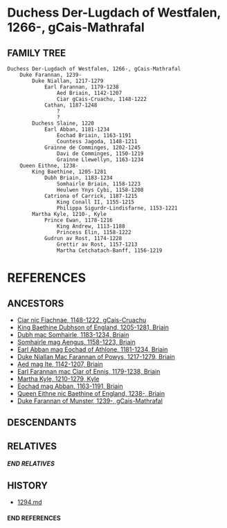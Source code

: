 # Duchess Der-Lugdach of Westfalen, 1266-, gCais-Mathrafal

## FAMILY TREE
```
Duchess Der-Lugdach of Westfalen, 1266-, gCais-Mathrafal
    Duke Farannan, 1239-
        Duke Niallan, 1217-1279
            Earl Farannan, 1179-1238
                Aed Briain, 1142-1207
                Ciar gCais-Cruachu, 1148-1222
            Cathan, 1187-1248
                ?
                ?
        Duchess Slaine, 1220
            Earl Abban, 1181-1234
                Eochad Briain, 1163-1191
                Countess Jagoda, 1148-1211
            Grainne de Comminges, 1202-1245
                Davi de Comminges, 1150-1219
                Grainne Llewellyn, 1163-1234
    Queen Eithne, 1238-
        King Baethine, 1205-1281
            Dubh Briain, 1183-1234
                Somhairle Briain, 1158-1223
                Heulwen Ynys Cybi, 1158-1208
            Catriona of Carrick, 1187-1215
                King Conall II, 1155-1215
                Philippa Sigurdr-Lindisfarne, 1153-1221
        Martha Kyle, 1210-, Kyle
            Prince Ewan, 1178-1216
                King Andrew, 1113-1188
                Princess Elin, 1158-1222
            Gudrun av Rost, 1174-1228
                Grettir av Rost, 1157-1213
                Martha Cetchatach-Banff, 1156-1219
```


# REFERENCES

## ANCESTORS
* [Ciar nic Fiachnae, 1148-1222, gCais-Cruachu](ciar_nic_fiachnae_1148.md)
* [King Baethine Dubhson of England, 1205-1281, Briain](baethine_dubhson_1205.md)
* [Dubh mac Somhairle, 1183-1234, Briain](dubh_mac_somhairle_1183.md)
* [Somhairle mag Aengus, 1158-1223, Briain](somhairle_mag_aengus_1158.md)
* [Earl Abban mag Eochad of Athlone, 1181-1234, Briain](abban_mag_eochad_1181.md)
* [Duke Niallan Mac Farannan of Powys, 1217-1279, Briain](niallan_mac_farannan_1217.md)
* [Aed mag Ite, 1142-1207, Briain](aed_mag_ite_1142.md)
* [Earl Farannan mac Ciar of Ennis, 1179-1238, Briain](farannan_mac_ciar_1179.md)
* [Martha Kyle, 1210-1279, Kyle](martha_kyle_1210.md)
* [Eochad mag Abban, 1163-1191, Briain](eochad_mag_abban_1163.md)
* [Queen Eithne nic Baethine of England, 1238-, Briain](eithne_nic_baethine_1238.md)
* [Duke Farannan of Munster, 1239-, gCais-Mathrafal](farannan_1239.md)

## DESCENDANTS

## RELATIVES

##### END RELATIVES 
## HISTORY
* [1294.md](../h/1294.md)

#### END REFERENCES
